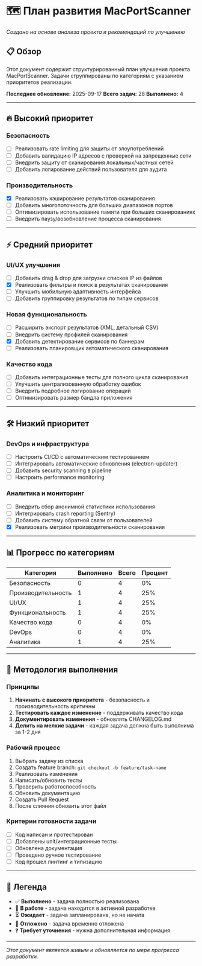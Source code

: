 # 🗺️ План развития MacPortScanner

*Создано на основе анализа проекта и рекомендаций по улучшению*

## 📋 Обзор

Этот документ содержит структурированный план улучшения проекта MacPortScanner. Задачи сгруппированы по категориям с указанием приоритетов реализации.

**Последнее обновление:** 2025-09-17
**Всего задач:** 28
**Выполнено:** 4

---

## 🔥 Высокий приоритет

### Безопасность
- [ ] Реализовать rate limiting для защиты от злоупотреблений
- [ ] Добавить валидацию IP адресов с проверкой на запрещенные сети
- [ ] Внедрить защиту от сканирования локальных/частных сетей
- [ ] Добавить логирование действий пользователя для аудита

### Производительность
- [x] Реализовать кэширование результатов сканирования
- [ ] Добавить многопоточность для больших диапазонов портов
- [ ] Оптимизировать использование памяти при больших сканированиях
- [ ] Внедрить паузу/возобновление процесса сканирования

---

## ⚡ Средний приоритет

### UI/UX улучшения
- [ ] Добавить drag & drop для загрузки списков IP из файлов
- [x] Реализовать фильтры и поиск в результатах сканирования
- [ ] Улучшить мобильную адаптивность интерфейса
- [ ] Добавить группировку результатов по типам сервисов

### Новая функциональность
- [ ] Расширить экспорт результатов (XML, детальный CSV)
- [ ] Внедрить систему профилей сканирования
- [x] Добавить детектирование сервисов по баннерам
- [ ] Реализовать планировщик автоматического сканирования

### Качество кода
- [ ] Добавить интеграционные тесты для полного цикла сканирования
- [ ] Улучшить централизованную обработку ошибок
- [ ] Внедрить подробное логирование операций
- [ ] Оптимизировать размер бандла приложения

---

## 🛠️ Низкий приоритет

### DevOps и инфраструктура
- [ ] Настроить CI/CD с автоматическим тестированием
- [ ] Интегрировать автоматические обновления (electron-updater)
- [ ] Добавить security scanning в pipeline
- [ ] Настроить performance monitoring

### Аналитика и мониторинг
- [ ] Внедрить сбор анонимной статистики использования
- [ ] Интегрировать crash reporting (Sentry)
- [ ] Добавить систему обратной связи от пользователей
- [x] Реализовать метрики производительности сканирования

---

## 📊 Прогресс по категориям

| Категория | Выполнено | Всего | Процент |
|-----------|-----------|-------|---------|
| Безопасность | 0 | 4 | 0% |
| Производительность | 1 | 4 | 25% |
| UI/UX | 1 | 4 | 25% |
| Функциональность | 1 | 4 | 25% |
| Качество кода | 0 | 4 | 0% |
| DevOps | 0 | 4 | 0% |
| Аналитика | 1 | 4 | 25% |

---

## 🎯 Методология выполнения

### Принципы
1. **Начинать с высокого приоритета** - безопасность и производительность критичны
2. **Тестировать каждое изменение** - поддерживать качество кода
3. **Документировать изменения** - обновлять CHANGELOG.md
4. **Делить на мелкие задачи** - каждая задача должна быть выполнима за 1-2 дня

### Рабочий процесс
1. Выбрать задачу из списка
2. Создать feature branch: `git checkout -b feature/task-name`
3. Реализовать изменения
4. Написать/обновить тесты
5. Проверить работоспособность
6. Обновить документацию
7. Создать Pull Request
8. После слияния обновить этот файл

### Критерии готовности задачи
- [ ] Код написан и протестирован
- [ ] Добавлены unit/интеграционные тесты
- [ ] Обновлена документация
- [ ] Проведено ручное тестирование
- [ ] Код прошел линтинг и типизацию

---

## 📝 Легенда

- ✅ **Выполнено** - задача полностью реализована
- 🔄 **В работе** - задача находится в активной разработке
- ⏳ **Ожидает** - задача запланирована, но не начата
- 🚫 **Отложено** - задача временно отложена
- ❓ **Требует уточнения** - нужна дополнительная информация

---

*Этот документ является живым и обновляется по мере прогресса разработки.*
